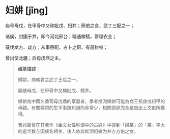 # 妇妌 \[jǐng]

庙号母戊，在甲骨中又称妣戊、妇井；邢伯之女，武丁三配之一；

诸侯，封国于井，即今河北邢台；精通稼穑，管理农业；

征伐龙方、戉方；从事祭祀、占卜之职，有册封权；

曾出使北疆；后母戊鼎之主。

> **维基描述**：
>
> 婦妌，商朝君主武丁王后之一。
>
> 廟號母戊，在甲骨中又稱妣戊、婦井。
>
> 婦妌為中國名鼎司母戊鼎的享器者，學者推測婦妌可能為商王祖庚或祖甲的母親。有關婦妌的生平事蹟知道的非常少，相關資訊完全是由出土文獻所獲得。
>
> 曹兆蘭曾在其著作《金文女性称谓中的古姓》中提到「婦某」的「某」字大約逾半数与国族名相关，後人依此推测妇妌为井方方伯之女。


